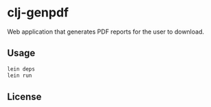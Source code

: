 # clj-genpdf

Web application that generates PDF reports for the user to download. 

## Usage

```bash
lein deps
lein run
```

## License


